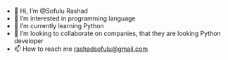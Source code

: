 - 👋 Hi, I’m @Sofulu Rashad
- 👀 I’m interested in programming language
- 🌱 I’m currently learning Python
- 💞️ I’m looking to collaborate on companies, that they are looking Python developer
- 📫 How to reach me rashadsofulu@gmail.com

<!---
Sofulu/Sofulu is a ✨ special ✨ repository because its `README.md` (this file) appears on your GitHub profile.
You can click the Preview link to take a look at your changes.
--->
